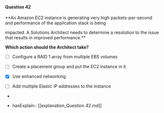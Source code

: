 #### Question  42


**An Amazon EC2 instance is generating very high packets-per-second and performance of the application stack is being

impacted. A Solutions Architect needs to determine a resolution to the issue that results in improved performance.**


**Which action should the Architect take?**


- [ ] Configure a RAID 1 array from multiple EBS volumes


- [ ] Create a placement group and put the EC2 instance in it


- [x] Use enhanced networking


- [ ] Add multiple Elastic IP addresses to the instance


*

- hasExplain:: [[explanation_Question  42.md]]